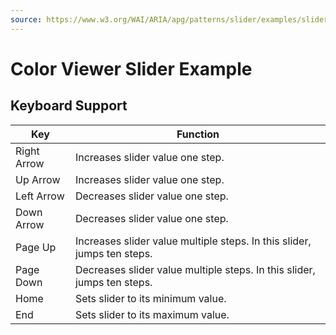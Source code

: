 ```yaml
---
source: https://www.w3.org/WAI/ARIA/apg/patterns/slider/examples/slider-color-viewer/
---
```

Color Viewer Slider Example
===========================

Keyboard Support
----------------

| Key | Function |
| --- | --- |
| Right Arrow | Increases slider value one step. |
| Up Arrow | Increases slider value one step. |
| Left Arrow | Decreases slider value one step. |
| Down Arrow | Decreases slider value one step. |
| Page Up | Increases slider value multiple steps. In this slider, jumps ten steps. |
| Page Down | Decreases slider value multiple steps. In this slider, jumps ten steps. |
| Home | Sets slider to its minimum value. |
| End | Sets slider to its maximum value. |
